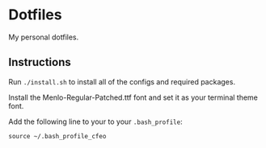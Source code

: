 # Dotfiles

My personal dotfiles.

## Instructions

Run `./install.sh` to install all of the configs and required packages.

Install the Menlo-Regular-Patched.ttf font and set it as your terminal theme font.

Add the following line to your to your `.bash_profile`:
```
source ~/.bash_profile_cfeo
```
